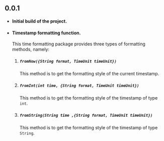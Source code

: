 ## 0.0.1

- #### Initial build of the project.
- #### Timestamp formatting function.

  This time formatting package provides three types of formatting methods, namely:

  1. ##### `fromNow({String format, TimeUnit timeUnit})`
     This method is to get the formatting style of the current timestamp.
  2. ##### `fromInt(int time, {String format, TimeUnit timeUnit})`
     This method is to get the formatting style of the timestamp of type `int`.
  3. ##### `fromString(String time ,{String format, TimeUnit timeUnit})`
     This method is to get the formatting style of the timestamp of type `String`.
